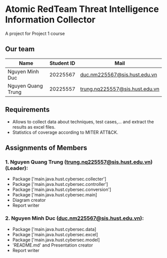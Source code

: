 # Atomic RedTeam Threat Intelligence Information Collector

A project for Project 1 course

## Our team
| Name               | Student ID | Mail                           |
|--------------------|------------|--------------------------------|
| Nguyen Minh Duc    | 20225567   | duc.nm225567@sis.hust.edu.vn   |
| Nguyen Quang Trung | 20225557   | trung.nq225557@sis.hust.edu.vn |

## Requirements
- Allows to collect data about techniques, test cases,... and extract the results as excel files.
- Statistics of coverage according to MITER ATT&CK.

## Assignments of Members
### 1. Nguyen Quang Trung (trung.nq225557@sis.hust.edu.vn) (Leader):
- Package ['main.java.hust.cybersec.collecter']
- Package ['main.java.hust.cybersec.controller']
- Package ['main.java.hust.cybersec.conversion']
- Package ['main.java.hust.cybersec.main]
- Diagram creator
- Report writer
### 2. Nguyen Minh Duc (duc.nm225567@sis.hust.edu.vn):
- Package ['main.java.hust.cybersec.data]
- Package ['main.java.hust.cybersec.excel]
- Package ['main.java.hust.cybersec.model]
- 'README.md' and Presentation creator
- Report writer
